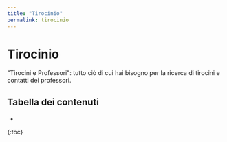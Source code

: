 ```yaml
---
title: "Tirocinio"
permalink: tirocinio
---
```


# Tirocinio 

"Tirocini e Professori": tutto ciò di cui hai bisogno per la ricerca di tirocini e contatti dei professori.

## Tabella dei contenuti
* 
{:toc}
